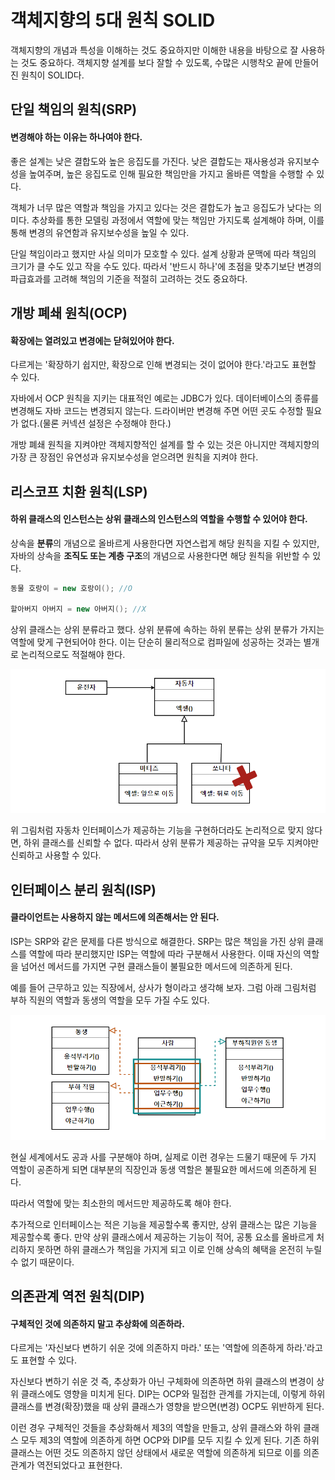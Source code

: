 # 객체지향의 5대 원칙 SOLID

객체지향의 개념과 특성을 이해하는 것도 중요하지만 이해한 내용을 바탕으로 잘 사용하는 것도 중요하다. 객체지향 설계를 보다 잘할 수 있도록, 수많은 시행착오 끝에 만들어진 원칙이 SOLID다.

## 단일 책임의 원칙(SRP)

#### 변경해야 하는 이유는 하나여야 한다.

좋은 설계는 낮은 결합도와 높은 응집도를 가진다. 낮은 결합도는 재사용성과 유지보수성을 높여주며, 높은 응집도로 인해 필요한 책임만을 가지고 올바른 역할을 수행할 수 있다.

객체가 너무 많은 역할과 책임을 가지고 있다는 것은 결합도가 높고 응집도가 낮다는 의미다. 추상화를 통한 모델링 과정에서 역할에 맞는 책임만 가지도록 설계해야 하며, 이를 통해 변경의 유연함과 유지보수성을 높일 수 있다.

단일 책임이라고 했지만 사실 의미가 모호할 수 있다. 설계 상황과 문맥에 따라 책임의 크기가 클 수도 있고 작을 수도 있다. 따라서 '반드시 하나'에 초점을 맞추기보단 변경의 파급효과를 고려해 책임의 기준을 적절히 고려하는 것도 중요하다.

## 개방 폐쇄 원칙(OCP)

#### 확장에는 열려있고 변경에는 닫혀있어야 한다.

다르게는 '확장하기 쉽지만, 확장으로 인해 변경되는 것이 없어야 한다.'라고도 표현할 수 있다.

자바에서 OCP 원칙을 지키는 대표적인 예로는 JDBC가 있다. 데이터베이스의 종류를 변경해도 자바 코드는 변경되지 않는다. 드라이버만 변경해 주면 어떤 곳도 수정할 필요가 없다.(물론 커넥션 설정은 수정해야 한다.)

개방 폐쇄 원칙을 지켜야만 객체지향적인 설계를 할 수 있는 것은 아니지만 객체지향의 가장 큰 장점인 유연성과 유지보수성을 얻으려면 원칙을 지켜야 한다.

## 리스코프 치환 원칙(LSP)

#### 하위 클래스의 인스턴스는 상위 클래스의 인스턴스의 역할을 수행할 수 있어야 한다.

상속을 **분류**의 개념으로 올바르게 사용한다면 자연스럽게 해당 원칙을 지킬 수 있지만, 자바의 상속을 **조직도 또는 계층 구조**의 개념으로 사용한다면 해당 원칙을 위반할 수 있다.

```java
동물 호랑이 = new 호랑이(); //O

할아버지 아버지 = new 아버지(); //X
```

상위 클래스는 상위 분류라고 했다. 상위 분류에 속하는 하위 분류는 상위 분류가 가지는 역할에 맞게 구현되어야 한다. 이는 단순히 물리적으로 컴파일에 성공하는 것과는 별개로 논리적으로도 적절해야 한다.

![Alt text](<이미지/LSP 논리적 오류.png>)

위 그림처럼 자동차 인터페이스가 제공하는 기능을 구현하더라도 논리적으로 맞지 않다면, 하위 클래스를 신뢰할 수 없다. 따라서 상위 분류가 제공하는 규약을 모두 지켜야만 신뢰하고 사용할 수 있다.

## 인터페이스 분리 원칙(ISP)

#### 클라이언트는 사용하지 않는 메서드에 의존해서는 안 된다.

ISP는 SRP와 같은 문제를 다른 방식으로 해결한다. SRP는 많은 책임을 가진 상위 클래스를 역할에 따라 분리했지만 ISP는 역할에 따라 구분해서 사용한다. 이때 자신의 역할을 넘어선 메서드를 가지면 구현 클래스들이 불필요한 메서드에 의존하게 된다.

예를 들어 근무하고 있는 직장에서, 상사가 형이라고 생각해 보자. 그럼 아래 그림처럼 부하 직원의 역할과 동생의 역할을 모두 가질 수도 있다.

![Alt text](<이미지/ISP 두 가지 역할의 인터페이스.png>)

현실 세계에서도 공과 사를 구분해야 하며, 실제로 이런 경우는 드물기 때문에 두 가지 역할이 공존하게 되면 대부분의 직장인과 동생 역할은 불필요한 메서드에 의존하게 된다.

따라서 역할에 맞는 최소한의 메서드만 제공하도록 해야 한다.

추가적으로 인터페이스는 적은 기능을 제공할수록 좋지만, 상위 클래스는 많은 기능을 제공할수록 좋다. 만약 상위 클래스에서 제공하는 기능이 적어, 공통 요소를 올바르게 처리하지 못하면 하위 클래스가 책임을 가지게 되고 이로 인해 상속의 혜택을 온전히 누릴 수 없기 때문이다.

## 의존관계 역전 원칙(DIP)

####  구체적인 것에 의존하지 말고 추상화에 의존하라.

다르게는 '자신보다 변하기 쉬운 것에 의존하지 마라.' 또는 '역할에 의존하게 하라.'라고도 표현할 수 있다.

자신보다 변하기 쉬운 것 즉, 추상화가 아닌 구체화에 의존하면 하위 클래스의 변경이 상위 클래스에도 영향을 미치게 된다. DIP는 OCP와 밀접한 관계를 가지는데, 이렇게 하위 클래스를 변경(확장)했을 때 상위 클래스가 영향을 받으면(변경) OCP도 위반하게 된다.

이런 경우 구체적인 것들을 추상화해서 제3의 역할을 만들고, 상위 클래스와 하위 클래스 모두 제3의 역할에 의존하게 하면 OCP와 DIP를 모두 지킬 수 있게 된다. 기존 하위 클래스는 어떤 것도 의존하지 않던 상태에서 새로운 역할에 의존하게 되므로 이를 의존관계가 역전되었다고 표현한다.